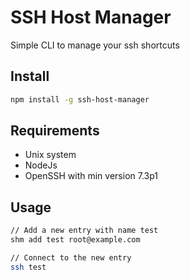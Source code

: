 # SSH Host Manager

Simple CLI to manage your ssh shortcuts

## Install

```bash
npm install -g ssh-host-manager
```

## Requirements

* Unix system
* NodeJs
* OpenSSH with min version 7.3p1

## Usage

```bash
// Add a new entry with name test
shm add test root@example.com

// Connect to the new entry
ssh test
```